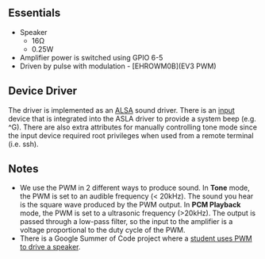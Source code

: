 ## Essentials
* Speaker
    * 16&#8486;
    * 0.25W
* Amplifier power is switched using GPIO 6-5
* Driven by pulse with modulation - [EHROWM0B](EV3 PWM)

## Device Driver
The driver is implemented as an [ALSA](https://www.kernel.org/doc/Documentation/sound/alsa/) sound driver. There is an [input](https://www.kernel.org/doc/Documentation/input/input.txt) device that is integrated into the ASLA driver to provide a system beep (e.g. ^G). There are also extra attributes for manually controlling tone mode since the input device required root privileges when used from a remote terminal (i.e. ssh).

## Notes
* We use the PWM in 2 different ways to produce sound. In __Tone__ mode, the PWM is set to an audible frequency (&lt; 20kHz). The sound you hear is the square wave produced by the PWM output. In __PCM Playback__ mode, the PWM is set to a ultrasonic frequency (&gt;20kHz). The output is passed through a low-pass filter, so the input to the amplifier is a voltage proportional to the duty cycle of the PWM.
* There is a Google Summer of Code project where a [student uses PWM to drive a speaker](http://elinux.org/BeagleBoard/GSoC/2010_Projects/Pulse_Width_Modulation).